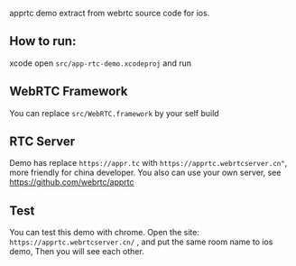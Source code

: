 apprtc demo extract from webrtc source code for ios.



## How to run:

xcode open  `src/app-rtc-demo.xcodeproj` and run



## WebRTC Framework

You can replace `src/WebRTC.framework` by your self build

## RTC  Server

Demo has replace `https://appr.tc`  with `https://apprtc.webrtcserver.cn"`,  more friendly for china developer. You also can use your own server, see https://github.com/webrtc/apprtc



## Test 

You can test this demo with chrome. Open the site: `https://apprtc.webrtcserver.cn/` , and put the same room name to ios demo, Then you will see each other.



